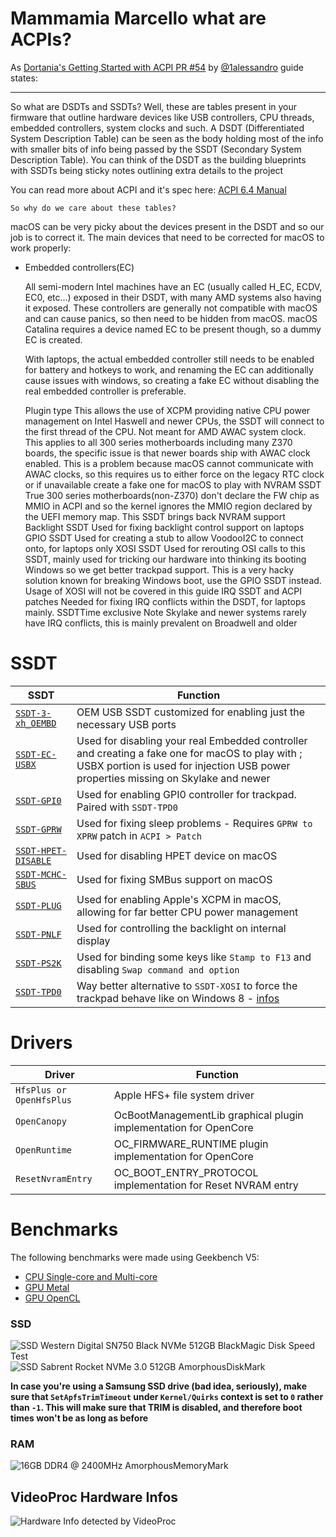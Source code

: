 # Mammamia Marcello what are ACPIs?

As [Dortania's Getting Started with ACPI PR #54](https://github.com/dortania/OpenCore-Post-Install/pull/54) by [@1alessandro](https://github.com/1alessandro1) guide states:

---

So what are DSDTs and SSDTs? Well, these are tables present in your firmware that outline hardware devices like USB controllers, CPU threads, embedded controllers, system clocks and such. A DSDT (Differentiated System Description Table) can be seen as the body holding most of the info with smaller bits of info being passed by the SSDT (Secondary System Description Table). You can think of the DSDT as the building blueprints with SSDTs being sticky notes outlining extra details to the project

You can read more about ACPI and it's spec here: [ACPI 6.4 Manual](https://uefi.org/sites/default/files/resources/ACPI_Spec_6_4_Jan22.pdf)

    So why do we care about these tables?

macOS can be very picky about the devices present in the DSDT and so our job is to correct it. The main devices that need to be corrected for macOS to work properly:

- Embedded controllers(EC)

    All semi-modern Intel machines have an EC (usually called H_EC, ECDV, EC0, etc...) exposed in their DSDT, with many AMD systems also having it exposed. These controllers are generally not compatible with macOS and can cause panics, so then need to be hidden from macOS. macOS Catalina requires a device named EC to be present though, so a dummy EC is created.
    
    With laptops, the actual embedded controller still needs to be enabled for battery and hotkeys to work, and renaming the EC can additionally cause issues with windows, so creating a fake EC without disabling the real embedded controller is preferable.


    Plugin type
        This allows the use of XCPM providing native CPU power management on Intel Haswell and newer CPUs, the SSDT will connect to the first thread of the CPU. Not meant for AMD
    AWAC system clock.
        This applies to all 300 series motherboards including many Z370 boards, the specific issue is that newer boards ship with AWAC clock enabled. This is a problem because macOS cannot communicate with AWAC clocks, so this requires us to either force on the legacy RTC clock or if unavailable create a fake one for macOS to play with
    NVRAM SSDT
        True 300 series motherboards(non-Z370) don't declare the FW chip as MMIO in ACPI and so the kernel ignores the MMIO region declared by the UEFI memory map. This SSDT brings back NVRAM support
    Backlight SSDT
        Used for fixing backlight control support on laptops
    GPIO SSDT
        Used for creating a stub to allow VoodooI2C to connect onto, for laptops only
    XOSI SSDT
        Used for rerouting OSI calls to this SSDT, mainly used for tricking our hardware into thinking its booting Windows so we get better trackpad support. This is a very hacky solution known for breaking Windows boot, use the GPIO SSDT instead. Usage of XOSI will not be covered in this guide
    IRQ SSDT and ACPI patches
        Needed for fixing IRQ conflicts within the DSDT, for laptops mainly. SSDTTime exclusive
        Note Skylake and newer systems rarely have IRQ conflicts, this is mainly prevalent on Broadwell and older

# SSDT

| SSDT | Function |
| ---- | -------- |
| [`SSDT-3-xh_OEMBD`](ACPI/SSDT-3-xh_OEMBD.md) | OEM USB SSDT customized for enabling just the necessary USB ports |
| [`SSDT-EC-USBX`](ACPI/SSDT-EC-USBX.md) | Used for disabling your real Embedded controller and creating a fake one for macOS to play with ; USBX portion is used for injection USB power properties missing on Skylake and newer |
| [`SSDT-GPI0`](ACPI/SSDT-GPI0.md) | Used for enabling GPI0 controller for trackpad. Paired with `SSDT-TPD0` |
| [`SSDT-GPRW`](ACPI/SSDT-GPRW.md) | Used for fixing sleep problems - Requires `GPRW to XPRW` patch in `ACPI > Patch` |
| [`SSDT-HPET-DISABLE`](ACPI/SSDT-HPET-DISABLE.md) | Used for disabling HPET device on macOS |
| [`SSDT-MCHC-SBUS`](ACPI/SSDT-MCHC-SBUS.md) | Used for fixing SMBus support on macOS |
| [`SSDT-PLUG`](ACPI/SSDT-PLUG.md) | Used for enabling Apple's XCPM in macOS, allowing for far better CPU power management |
| [`SSDT-PNLF`](ACPI/SSDT-PNLF.md) | Used for controlling the backlight on internal display |
| [`SSDT-PS2K`](ACPI/SSDT-PS2K.md) | Used for binding some keys like `Stamp to F13` and disabling `Swap command and option` |
| [`SSDT-TPD0`](ACPI/SSDT-TPD0.md) | Way better alternative to `SSDT-XOSI` to force the trackpad behave like on Windows 8 - [infos](https://docs.microsoft.com/en-us/windows-hardware/drivers/acpi/winacpi-osi) |

# Drivers

| Driver | Function |
| ---- | -------- |
| `HfsPlus or OpenHfsPlus` | Apple HFS+ file system driver |
| `OpenCanopy` | OcBootManagementLib graphical plugin implementation for OpenCore |
| `OpenRuntime` | OC_FIRMWARE_RUNTIME plugin implementation for OpenCore |
| `ResetNvramEntry` | OC_BOOT_ENTRY_PROTOCOL implementation for Reset NVRAM entry |

# Benchmarks

The following benchmarks were made using Geekbench V5:

- [CPU Single-core and Multi-core](https://browser.geekbench.com/v5/cpu/2830516)
- [GPU Metal](https://browser.geekbench.com/v5/compute/1173808)
- [GPU OpenCL](https://browser.geekbench.com/v5/compute/1173815)

### SSD

![SSD Western Digital SN750 Black NVMe 512GB BlackMagic Disk Speed Test](/.assets/docs/benchmarks/ssd/images/Blackmagic.png)
![SSD Sabrent Rocket NVMe 3.0 512GB AmorphousDiskMark](/.assets/docs/benchmarks/ssd/images/AmorphousDiskMark.png)

**In case you're using a Samsung SSD drive (bad idea, seriously), make sure that `SetApfsTrimTimeout` under `Kernel/Quirks` context is set to `0` rather than `-1`. This will make sure that TRIM is disabled, and therefore boot times won't be as long as before**

### RAM

![16GB DDR4 @ 2400MHz AmorphousMemoryMark](/.assets/docs/benchmarks/ram/images/AmorphousMemoryMark.png)

## VideoProc Hardware Infos

![Hardware Info detected by VideoProc](/.assets/docs/benchmarks/videoproc/images/VideoProc.png)
